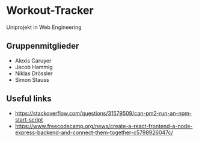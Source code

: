 # Workout-Tracker
Uniprojekt in Web Engineering
## Gruppenmitglieder
- Alexis Caruyer
- Jacob Hammig
- Niklas Drössler
- Simon Stauss
## Useful links
- https://stackoverflow.com/questions/31579509/can-pm2-run-an-npm-start-script
- https://www.freecodecamp.org/news/create-a-react-frontend-a-node-express-backend-and-connect-them-together-c5798926047c/
